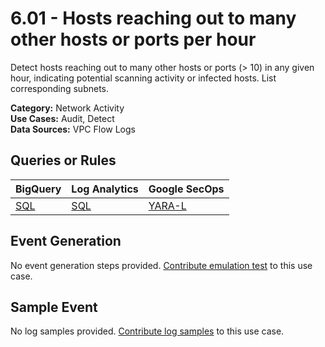 # 6.01 - Hosts reaching out to many other hosts or ports per hour
Detect hosts reaching out to many other hosts or ports (> 10) in any given hour,
indicating potential scanning activity or infected hosts.
List corresponding subnets.


**Category:** Network Activity
</br>
**Use Cases:** Audit, Detect
</br>
**Data Sources:** VPC Flow Logs
</br>



## Queries or Rules
BigQuery | Log Analytics | Google SecOps
--- | --- | ---
[SQL](../../backends/bigquery/sql/6_01_hosts_reaching_to_many_other_hosts_or_ports.sql) | [SQL](../../backends/log_analytics/sql/6_01_hosts_reaching_to_many_other_hosts_or_ports.sql) | [YARA-L](../../backends/chronicle/yaral/6_01_hosts_reaching_to_many_other_hosts_or_ports.yaral)

## Event Generation
No event generation steps provided. [Contribute emulation test](../../CONTRIBUTING.md) to this use case.

## Sample Event
No log samples provided. [Contribute log samples](../../CONTRIBUTING.md) to this use case.

